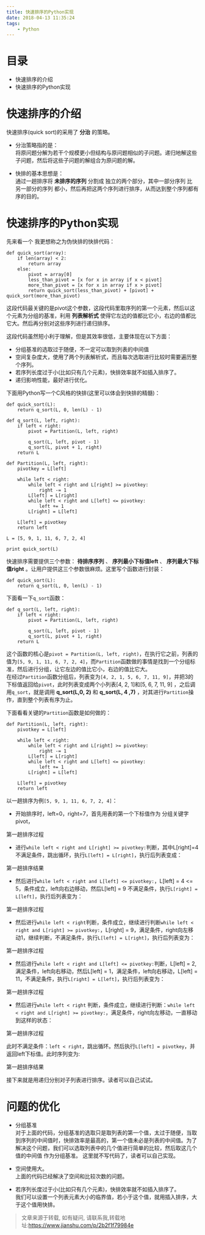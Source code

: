 ```yaml
---
title: 快速排序的Python实现
date: 2018-04-13 11:35:24
tags:
	- Python
---
```

# 目录

  * 快速排序的介绍
  * 快速排序的Python实现

# 快速排序的介绍

快速排序(quick sort)的采用了 **分治** 的策略。

  * 分治策略指的是：  
将原问题分解为若干个规模更小但结构与原问题相似的子问题。递归地解这些子问题，然后将这些子问题的解组合为原问题的解。

  * 快排的基本思想是：  
通过一趟排序将 **未排序的序列** 分割成 独立的两个部分，其中一部分序列 比 另一部分的序列
都小，然后再把这两个序列进行排序，从而达到整个序列都有序的目的。

# 快速排序的Python实现

先来看一个 我更想称之为伪快排的快排代码：

    
    
    def quick_sort(array):
        if len(array) < 2:
            return array
        else:
            pivot = array[0]
            less_than_pivot = [x for x in array if x < pivot]
            more_than_pivot = [x for x in array if x > pivot]
            return quick_sort(less_than_pivot) + [pivot] + quick_sort(more_than_pivot)
    

这段代码最关键的是pivot这个参数，这段代码里取序列的第一个元素，然后以这个元素为分组的基准，利用 **列表解析式**
使得它左边的值都比它小，右边的值都比它大。然后再分别对这些序列进行递归排序。

这段代码虽然短小利于理解，但是其效率很低，主要体现在以下方面：

  * 分组基准的选取过于随便，不一定可以取到列表的中间值
  * 空间复杂度大，使用了两个列表解析式，而且每次选取进行比较时需要遍历整个序列。
  * 若序列长度过于小(比如只有几个元素)，快排效率就不如插入排序了。
  * 递归影响性能，最好进行优化。

下面用Python写一个C风格的快排(这里可以体会到快排的精髓)：

    
    
    def quick_sort(L):
        return q_sort(L, 0, len(L) - 1)
    
    def q_sort(L, left, right):
        if left < right:
            pivot = Partition(L, left, right)
    
            q_sort(L, left, pivot - 1)
            q_sort(L, pivot + 1, right)
        return L
    
    def Partition(L, left, right):
        pivotkey = L[left]
    
        while left < right:
            while left < right and L[right] >= pivotkey:
                right -= 1
            L[left] = L[right]
            while left < right and L[left] <= pivotkey:
                left += 1
            L[right] = L[left]
    
        L[left] = pivotkey
        return left
    
    L = [5, 9, 1, 11, 6, 7, 2, 4]
    
    print quick_sort(L)
    

快速排序需要提供三个参数： **待排序序列** 、 **序列最小下标值left** 、 **序列最大下标值right**
。让用户提供这三个参数很麻烦。这里写个函数进行封装：

    
    
    def quick_sort(L):
        return q_sort(L, 0, len(L) - 1)
    

下面看一下`q_sort`函数：

    
    
    def q_sort(L, left, right):
        if left < right:
            pivot = Partition(L, left, right)
    
            q_sort(L, left, pivot - 1)
            q_sort(L, pivot + 1, right)
        return L
    

这个函数的核心是`pivot = Partition(L, left, right)`，在执行它之前，列表的值为`[5, 9, 1, 11, 6, 7,
2, 4]`，而`Partition`函数做的事情是找到一个分组标准，然后进行分组，让它左边的值比它小，右边的值比它大。  
在经过`Partition`函数分组后，列表变为`[4, 2, 1, 5, 6, 7, 11,
9]`，并把3的下标值返回给`pivot`，此时列表变成两个小列表[4, 2, 1]和[5, 6, 7, 11, 9] ，之后调用`q_sort`，就是调用
**q_sort(L,0, 2)** 和 **q_sort(L, 4 ,7)** ，对其进行`Partition`操作，直到整个列表有序为止。

下面看看关键的`Partition`函数是如何做的：

    
    
    def Partition(L, left, right):
        pivotkey = L[left]
    
        while left < right:
            while left < right and L[right] >= pivotkey:
                right -= 1
            L[left] = L[right]
            while left < right and L[left] <= pivotkey:
                left += 1
            L[right] = L[left]
    
        L[left] = pivotkey
        return left
    

以一趟排序为例`[5, 9, 1, 11, 6, 7, 2, 4]`：

  * 开始排序时，left=0，right=7，首先用表的第一个下标值作为 分组关键字pivot，

  

第一趟排序过程

  * 进行`while left < right and L[right] >= pivotkey:`判断，其中L[right]=4 不满足条件，跳出循环，执行`L[left] = L[right]`，执行后列表变成：  

第一趟排序结果

  * 然后进行`while left < right and L[left] <= pivotkey:`，L[left] = 4 <= 5，条件成立，left向右边移动，然后L[left] = 9 不满足条件，执行`L[right] = L[left]`，执行后列表变为：  

第一趟排序过程

  * 然后进行`while left < right`判断，条件成立，继续进行判断`while left < right and L[right] >= pivotkey:`，L[right] = 9，满足条件，right向左移动1，继续判断，不满足条件，执行`L[left] = L[right]`，执行后列表变为：  

第一趟排序过程

  * 然后进行`while left < right and L[left] <= pivotkey:`判断，L[left] = 2,满足条件，left向右移动，然后L[left] = 1，满足条件，left向右移动，L[left] = 11，不满足条件，执行`L[right] = L[left]`，执行后列表变为：  

第一趟排序过程

  * 然后进行`while left < right` 判断，条件成立，继续进行判断：`while left < right and L[right] >= pivotkey:`，满足条件，right向左移动，一直移动到这样的状态：  

第一趟排序过程

  
此时不满足条件：`left < right`，跳出循环。然后执行`L[left] = pivotkey`，并返回left下标值。此时序列变为:  

第一趟排序结果

接下来就是用递归分别对子列表进行排序。读者可以自己试试。

# 问题的优化

  * 分组基准  
对于上面的代码，分组基准的选取只是取列表的第一个值，太过于随便，当取到序列的中间值时，快排效率是最高的，第一个值未必是列表的中间值。为了解决这个问题，我们可以选取列表中的几个值进行简单的比较，然后取这几个值的中间值
作为分组基准。 这里就不写代码了，读者可以自己实现。

  * 空间使用大。  
上面的代码已经解决了空间和比较次数的问题。

  * 若序列长度过于小(比如只有几个元素)，快排效率就不如插入排序了。  
我们可以设置一个列表元素大小的临界值，若小于这个值，就用插入排序，大于这个值用快排。


> 文章来源于转载, 如有疑问, 请联系我,转载地址:https://www.jianshu.com/p/2b2f1f79984e 